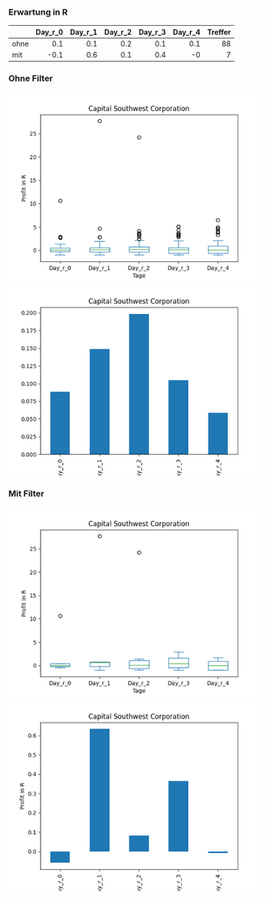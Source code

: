 ### Erwartung in R
|      |   Day_r_0 |   Day_r_1 |   Day_r_2 |   Day_r_3 |   Day_r_4 |   Treffer |
|:-----|----------:|----------:|----------:|----------:|----------:|----------:|
| ohne |       0.1 |       0.1 |       0.2 |       0.1 |       0.1 |        88 |
| mit  |      -0.1 |       0.6 |       0.1 |       0.4 |      -0   |         7 |

### Ohne Filter
![image info](./data/CSWC_box_all.png)
![image info](./data/CSWC_median_all.png)

### Mit Filter
![image info](./data/CSWC_box_filtered.png)
![image info](./data/CSWC_median_filtered.png)